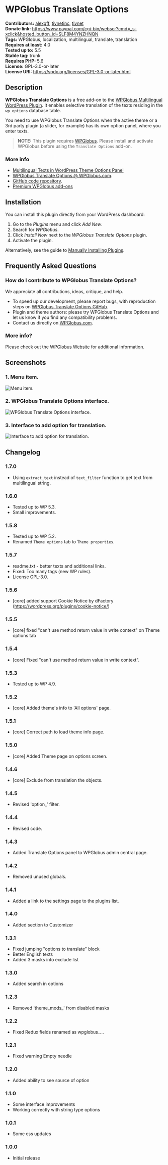 # WPGlobus Translate Options #
**Contributors:** [alexgff](https://profiles.wordpress.org/alexgff), [tivnetinc](https://profiles.wordpress.org/tivnetinc), [tivnet](https://profiles.wordpress.org/tivnet)  
**Donate link:** https://www.paypal.com/cgi-bin/webscr?cmd=_s-xclick&hosted_button_id=SLF8M4YNZHNQN  
**Tags:** WPGlobus, localization, multilingual, translate, translation  
**Requires at least:** 4.0  
**Tested up to:** 5.5  
**Stable tag:** trunk  
**Requires PHP:** 5.6  
**License:** GPL-3.0-or-later  
**License URI:** https://spdx.org/licenses/GPL-3.0-or-later.html  

## Description ##

**WPGlobus Translate Options** is a free add-on to the [WPGlobus Multilingual WordPress Plugin](https://wordpress.org/plugins/wpglobus/). It enables selective translation of the texts residing in the `wp_options` database table.

You need to use WPGlobus Translate Options when the active theme or a 3rd party plugin (a slider, for example) has its own option panel, where you enter texts.

> **NOTE:** This plugin requires [WPGlobus](https://wordpress.org/plugins/wpglobus/). Please install and activate WPGlobus before using the `Translate Options` add-on.

### More info ###

* [Multilingual Texts in WordPress Theme Options Panel](https://wpglobus.com/extensions-archive/multilingual-texts-in-wordpress-theme-options-panel/)
* [WPGlobus Translate Options @ WPGlobus.com](https://wpglobus.com/extensions-archive/extension-translate-options-archive/).
* [GitHub code repository](https://github.com/WPGlobus/wpglobus-translate-options).
* [Premium WPGlobus add-ons](https://wpglobus.com/shop/)

## Installation ##

You can install this plugin directly from your WordPress dashboard:
1. Go to the *Plugins* menu and click *Add New*.
1. Search for *WPGlobus*.
1. Click *Install Now* next to the *WPGlobus Translate Options* plugin.
1. Activate the plugin.

Alternatively, see the guide to [Manually Installing Plugins](http://codex.wordpress.org/Managing_Plugins#Manual_Plugin_Installation).

## Frequently Asked Questions ##

### How do I contribute to WPGlobus Translate Options? ###

We appreciate all contributions, ideas, critique, and help.

* To speed up our development, please report bugs, with reproduction steps on [WPGlobus Translate Options GitHub](https://github.com/WPGlobus/wpglobus-translate-options).
* Plugin and theme authors: please try WPGlobus Translate Options and let us know if you find any compatibility problems.
* Contact us directly on [WPGlobus.com](https://wpglobus.com/contact-us/).

### More info? ###

Please check out the [WPGlobus Website](https://wpglobus.com/extensions-archive/extension-translate-options-archive/) for additional information.

## Screenshots ##

### 1. Menu item. ###
![Menu item.](https://ps.w.org/wpglobus-translate-options/assets/screenshot-1.png)

### 2. WPGlobus Translate Options interface. ###
![WPGlobus Translate Options interface.](https://ps.w.org/wpglobus-translate-options/assets/screenshot-2.png)

### 3. Interface to add option for translation. ###
![Interface to add option for translation.](https://ps.w.org/wpglobus-translate-options/assets/screenshot-3.png)


## Changelog ##

### 1.7.0 ###
* Using `extract_text` instead of `text_filter` function to get text from multilingual string.

### 1.6.0 ###
* Tested up to WP 5.3.
* Small improvements.

### 1.5.8 ###
* Tested up to WP 5.2.
* Renamed `Theme options` tab to `Theme properties`.

### 1.5.7 ###
* readme.txt - better texts and additional links.
* Fixed: Too many tags (new WP rules).
* License GPL-3.0.

### 1.5.6 ###
* [core] added support Cookie Notice by dFactory (https://wordpress.org/plugins/cookie-notice/)

### 1.5.5 ###
* [core] fixed "can't use method return value in write context" on Theme options tab

### 1.5.4 ###
* [core] Fixed "can't use method return value in write context".

### 1.5.3 ###
* Tested up to WP 4.9.

### 1.5.2 ###
* [core] Added theme's info to 'All options' page.

### 1.5.1 ###
* [core] Correct path to load theme info page.

### 1.5.0 ###
* [core] Added Theme page on options screen.

### 1.4.6 ###
* [core] Exclude from translation the objects.

### 1.4.5 ###
* Revised 'option_' filter.

### 1.4.4 ###
* Revised code.

### 1.4.3 ###
* Added Translate Options panel to WPGlobus admin central page.

### 1.4.2 ###
* Removed unused globals.

### 1.4.1 ###
* Added a link to the settings page to the plugins list.

### 1.4.0 ###
* Added section to Customizer

### 1.3.1 ###
* Fixed jumping "options to translate" block
* Better English texts
* Added 3 masks into exclude list

### 1.3.0 ###
* Added search in options

### 1.2.3 ###
* Removed 'theme_mods_' from disabled masks

### 1.2.2 ###
* Fixed Redux fields renamed as wpglobus_...

### 1.2.1 ###
* Fixed warning Empty needle

### 1.2.0 ###
* Added ability to see source of option

### 1.1.0 ###
* Some interface improvements
* Working correctly with string type options

### 1.0.1 ###
* Some css updates

### 1.0.0 ###
* Initial release
